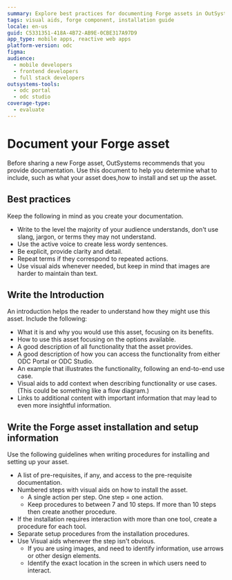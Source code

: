 ```yaml
---
summary: Explore best practices for documenting Forge assets in OutSystems Developer Cloud (ODC), including installation and setup guidelines.
tags: visual aids, forge component, installation guide
locale: en-us
guid: C5331351-418A-4B72-AB9E-0CBE317A97D9
app_type: mobile apps, reactive web apps
platform-version: odc
figma:
audience:
  - mobile developers
  - frontend developers
  - full stack developers
outsystems-tools:
  - odc portal
  - odc studio
coverage-type:
  - evaluate
---
```


# Document your Forge asset

Before sharing a new Forge asset, OutSystems recommends that you provide documentation. Use this document to help you determine what to include, such as what your asset does,how to install and set up the asset.

## Best practices

Keep the following in mind as you create your documentation.

* Write to the level the majority of your audience understands, don't use slang, jargon, or terms they may not understand.
* Use the active voice to create less wordy sentences.
* Be explicit, provide clarity and detail.
* Repeat terms if they correspond to repeated actions.
* Use visual aids whenever needed, but keep in mind that images are harder to maintain than text.

## Write the Introduction

An introduction helps the reader to understand how they might use this asset. Include the following:

* What it is and why you would use this asset, focusing on its benefits.
* How to use this asset focusing on the options available.
* A good description of all functionality that the asset provides.
* A good description of how you can access the functionality from either ODC Portal or ODC Studio.
* An example that illustrates the functionality, following an end-to-end use case.
* Visual aids to add context when describing functionality or use cases. (This could be something like a flow diagram.)
* Links to additional content with important information that may lead to even more insightful information.

## Write the Forge asset installation and setup information

Use the following guidelines when writing procedures for installing and setting up your asset.

* A list of pre-requisites, if any, and access to the pre-requisite documentation.
* Numbered steps with visual aids on how to install the asset.
    * A single action per step. One step = one action.
    * Keep procedures to between 7 and 10 steps. If more than 10 steps then create another procedure.
* If the installation requires interaction with more than one tool, create a procedure for each tool.
* Separate setup procedures from the installation procedures.
* Use Visual aids whenever the step isn't obvious.
    * If you are using images, and need to identify information, use arrows or other design elements.
    * Identify the exact location in the screen in which users need to interact.
  